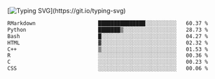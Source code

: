 [![Typing SVG](https://readme-typing-svg.demolab.com?font=Fira+Code&pause=1000&color=8873DE&width=435&lines=Hello+I'm+Ivy+Streeter!;I'm+interested+in+genomics+data+and+NGS+workflows.+;Let's+connect!)](https://git.io/typing-svg)

<!--START_SECTION:waka-->

```txt
RMarkdown                    ███████████████░░░░░░░░░░   60.37 %
Python                       ███████▒░░░░░░░░░░░░░░░░░   28.73 %
Bash                         █░░░░░░░░░░░░░░░░░░░░░░░░   04.27 %
HTML                         ▓░░░░░░░░░░░░░░░░░░░░░░░░   02.32 %
C++                          ▒░░░░░░░░░░░░░░░░░░░░░░░░   01.53 %
R                            ░░░░░░░░░░░░░░░░░░░░░░░░░   00.36 %
C                            ░░░░░░░░░░░░░░░░░░░░░░░░░   00.23 %
CSS                          ░░░░░░░░░░░░░░░░░░░░░░░░░   00.06 %
```

<!--END_SECTION:waka-->
